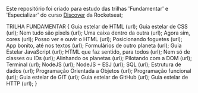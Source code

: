 Este repositório foi criado para estudo das trilhas 'Fundamentar' e 'Especializar' do curso [Discover](https://app.rocketseat.com.br/discover) da Rocketseat;

 TRILHA FUNDAMENTAR {
 Guia estelar de HTML (url);
 Guia estelar de CSS (url);
 Nem tudo são pixels (url);
 Uma caixa dentro da outra (url);
 Agora sim, cores (url);
 Posso ver e ouvir o HTML (url);
 Posicionando foguetes (url);
 App bonito, até nos textos (url);
 Formulários de outro planeta (url);
 Guia Estelar JavaScript (url);
 HTML que faz sentido, para todos (url);
 Nem só de classes ou IDs (url);
 Alinhando os planetas (url);
 Pilotando com a DOM (url);
 Terminal (url);
 NodeJS (url);
 NodeJS + ESJ (url);
 SQL (url);
 Estrutura de dados (url);
 Programação Orientada a Objetos (url);
 Programação funcional (url);
 Guia estelar de GIT (url);
 Guia estelar de GitHub (url);
 Guia estelar de HTTP (url); }